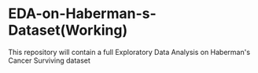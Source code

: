 # EDA-on-Haberman-s-Dataset(Working)
This repository will contain a full Exploratory Data Analysis on Haberman's Cancer Surviving dataset

